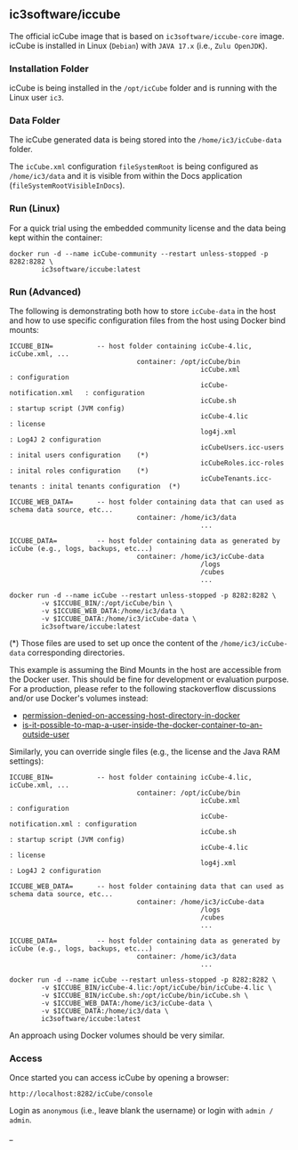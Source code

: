 ## ic3software/iccube

The official icCube image that is based on `ic3software/iccube-core` image. icCube is installed in Linux (`Debian`)
with `JAVA 17.x` (i.e., `Zulu OpenJDK`).

### Installation Folder

icCube is being installed in the `/opt/icCube` folder and is running with the Linux user `ic3`.

### Data Folder

The icCube generated data is being stored into the `/home/ic3/icCube-data` folder.

The `icCube.xml` configuration `fileSystemRoot` is being configured as `/home/ic3/data` and it is visible from within
the Docs application (`fileSystemRootVisibleInDocs`).

### Run (Linux)

For a quick trial using the embedded community license and the data being kept within the container:

    docker run -d --name icCube-community --restart unless-stopped -p 8282:8282 \
            ic3software/iccube:latest

### Run (Advanced)

The following is demonstrating both how to store `icCube-data` in the host and how to use specific configuration files
from the host using Docker bind mounts:

    ICCUBE_BIN=           -- host folder containing icCube-4.lic, icCube.xml, ...
                                    container: /opt/icCube/bin
                                                    icCube.xml                : configuration
                                                    icCube-notification.xml   : configuration
                                                    icCube.sh                 : startup script (JVM config)
                                                    icCube-4.lic              : license
                                                    log4j.xml                 : Log4J 2 configuration
                                                    icCubeUsers.icc-users     : inital users configuration    (*)
                                                    icCubeRoles.icc-roles     : inital roles configuration    (*)
                                                    icCubeTenants.icc-tenants : inital tenants configuration  (*)

    ICCUBE_WEB_DATA=      -- host folder containing data that can used as schema data source, etc...
                                    container: /home/ic3/data
                                                    ...

    ICCUBE_DATA=          -- host folder containing data as generated by icCube (e.g., logs, backups, etc...)
                                    container: /home/ic3/icCube-data
                                                    /logs
                                                    /cubes
                                                    ...

    docker run -d --name icCube --restart unless-stopped -p 8282:8282 \
            -v $ICCUBE_BIN/:/opt/icCube/bin \
            -v $ICCUBE_WEB_DATA:/home/ic3/data \
            -v $ICCUBE_DATA:/home/ic3/icCube-data \
            ic3software/iccube:latest

(*) Those files are used to set up once the content of the `/home/ic3/icCube-data` corresponding directories.

This example is assuming the Bind Mounts in the host are accessible from the Docker user. This should be fine for
development or evaluation purpose. For a production, please refer to the following stackoverflow discussions and/or use
Docker's volumes instead:

- [permission-denied-on-accessing-host-directory-in-docker](https://stackoverflow.com/questions/24288616/permission-denied-on-accessing-host-directory-in-docker)
- [is-it-possible-to-map-a-user-inside-the-docker-container-to-an-outside-user](https://stackoverflow.com/questions/57776452/is-it-possible-to-map-a-user-inside-the-docker-container-to-an-outside-user)

Similarly, you can override single files (e.g., the license and the Java RAM settings):

    ICCUBE_BIN=           -- host folder containing icCube-4.lic, icCube.xml, ...
                                    container: /opt/icCube/bin
                                                    icCube.xml              : configuration
                                                    icCube-notification.xml : configuration
                                                    icCube.sh               : startup script (JVM config)
                                                    icCube-4.lic            : license
                                                    log4j.xml               : Log4J 2 configuration

    ICCUBE_WEB_DATA=      -- host folder containing data that can used as schema data source, etc...
                                    container: /home/ic3/icCube-data
                                                    /logs
                                                    /cubes
                                                    ...

    ICCUBE_DATA=          -- host folder containing data as generated by icCube (e.g., logs, backups, etc...)
                                    container: /home/ic3/data
                                                    ...

    docker run -d --name icCube --restart unless-stopped -p 8282:8282 \
            -v $ICCUBE_BIN/icCube-4.lic:/opt/icCube/bin/icCube-4.lic \
            -v $ICCUBE_BIN/icCube.sh:/opt/icCube/bin/icCube.sh \
            -v $ICCUBE_WEB_DATA:/home/ic3/icCube-data \
            -v $ICCUBE_DATA:/home/ic3/data \
            ic3software/iccube:latest

An approach using Docker volumes should be very similar.

### Access

Once started you can access icCube by opening a browser:

    http://localhost:8282/icCube/console

Login as `anonymous` (i.e., leave blank the username) or login with `admin / admin`.

_